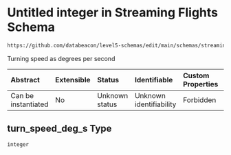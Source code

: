 # Untitled integer in Streaming Flights Schema

```txt
https://github.com/databeacon/level5-schemas/edit/main/schemas/streaming/flights.schema.json#/properties/turn_speed_deg_s
```

Turning speed as degrees per second

| Abstract            | Extensible | Status         | Identifiable            | Custom Properties | Additional Properties | Access Restrictions | Defined In                                                                              |
| :------------------ | :--------- | :------------- | :---------------------- | :---------------- | :-------------------- | :------------------ | :-------------------------------------------------------------------------------------- |
| Can be instantiated | No         | Unknown status | Unknown identifiability | Forbidden         | Allowed               | none                | [flights.schema.json\*](../../out/streaming/flights.schema.json "open original schema") |

## turn\_speed\_deg\_s Type

`integer`
